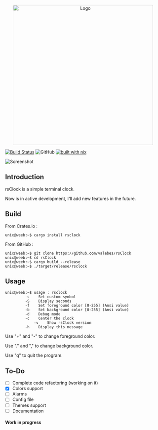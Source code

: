<p align="center">
  <img alt="Logo" width="454" src="https://i.imgur.com/1TF28pq.png">
</p>

[![Build Status](https://travis-ci.org/valebes/rsClock.svg?branch=master)](https://travis-ci.org/valebes/rsClock)
![GitHub](https://img.shields.io/github/license/valebes/rsClock.svg)
[![built with nix](https://builtwithnix.org/badge.svg)](https://builtwithnix.org)

![Screenshot](https://i.imgur.com/CuirrjG.png)

## Introduction
rsClock is a simple terminal clock.

Now is in active development, I'll add new features in the future.

## Build
From Crates.io :

```console
unix@weeb:~$ cargo install rsclock
```

From GitHub :
```console
unix@weeb:~$ git clone https://github.com/valebes/rsClock
unix@weeb:~$ cd rsClock
unix@weeb:~$ cargo build --release
unix@weeb:~$ ./target/release/rsclock
```
## Usage
```console
unix@weeb:~$ usage : rsclock
   		 -s    Set custom symbol
		 -S    Display seconds
  		 -f    Set foreground color [0-255] (Ansi value)
   		 -b    Set background color [0-255] (Ansi value)
 		 -d    Debug mode
  		 -c    Center the clock
    		 -v    Show rsClock version
   		 -h    Display this message
```
Use "+" and "-" to change foreground color.

Use "." and "," to change background color.

Use "q" to quit the program.

## To-Do
* [ ] Complete code refactoring (working on it)
* [x] Colors support 
* [ ] Alarms
* [ ] Config file
* [ ] Themes support
* [ ] Documentation
#### Work in progress
